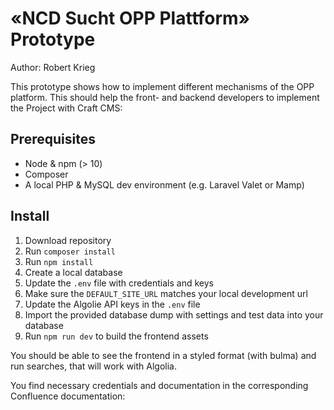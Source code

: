 # «NCD Sucht OPP Plattform» Prototype

Author: Robert Krieg

This prototype shows how to implement different mechanisms of the OPP platform. This should help the front- and backend developers to implement the Project with Craft CMS:


## Prerequisites
- Node & npm (> 10)
- Composer
- A local PHP & MySQL dev environment (e.g. Laravel Valet or Mamp)

## Install

1. Download repository
2. Run `composer install`
3. Run `npm install`
4. Create a local database
5. Update the `.env` file with credentials and keys
6. Make sure the `DEFAULT_SITE_URL` matches your local development url
7. Update the Algolie API keys in the `.env` file
8. Import the provided database dump with settings and test data into your database
9. Run `npm run dev` to build the frontend assets

You should be able to see the frontend in a styled format (with bulma) and run searches, that will work with Algolia.

You find necessary credentials and documentation in the corresponding Confluence documentation:

